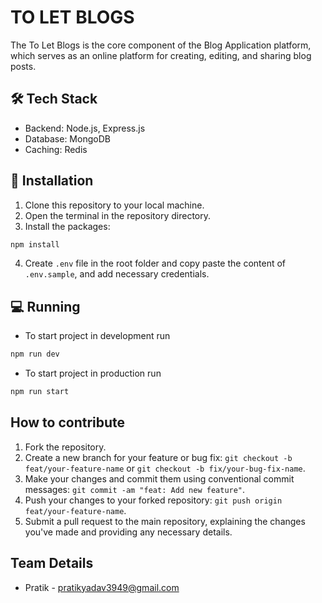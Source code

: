 # TO LET BLOGS

The To Let Blogs is the core component of the Blog Application platform, which serves as an online platform for creating, editing, and sharing blog posts.

## 🛠 Tech Stack

- Backend: Node.js, Express.js
- Database: MongoDB
- Caching: Redis

## 🏁 Installation

1. Clone this repository to your local machine.
2. Open the terminal in the repository directory.
3. Install the packages:

```bash
npm install
```

4. Create `.env` file in the root folder and copy paste the content of `.env.sample`, and add necessary credentials.

## 💻 Running

- To start project in development run

```bash
npm run dev
```

- To start project in production run

```bash
npm run start
```

## How to contribute

1. Fork the repository.
2. Create a new branch for your feature or bug fix: `git checkout -b feat/your-feature-name` or `git checkout -b fix/your-bug-fix-name`.
3. Make your changes and commit them using conventional commit messages: `git commit -am "feat: Add new feature"`. 
4. Push your changes to your forked repository: `git push origin feat/your-feature-name`.
5. Submit a pull request to the main repository, explaining the changes you've made and providing any necessary details.

## Team Details

- Pratik - pratikyadav3949@gmail.com
